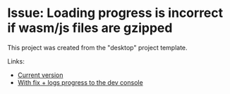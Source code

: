 # Issue: Loading progress is incorrect if wasm/js files are gzipped

This project was created from the "desktop" project template.

Links:

* [Current version](https://aglitchman.github.io/defold-issue-html5-loading-progress/index.html)
* [With fix + logs progress to the dev console](https://aglitchman.github.io/defold-issue-html5-loading-progress/fix.html)
